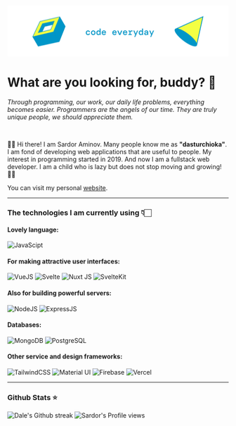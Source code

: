 <img src="./banner.jpg" alt="banner" />

# What are you looking for, buddy? 👀

_Through programming, our work, our daily life problems, everything becomes easier. Programmers are the angels of our time. They are truly unique people, we should appreciate them._

<br>

👋🏻 Hi there! I am Sardor Aminov. Many people know me as <b>"dasturchioka"</b>. I am fond of developing web applications that are useful to people. My interest in programming started in 2019. And now I am a fullstack web developer. I am a child who is lazy but does not stop moving and growing! 💪🏻

You can visit my personal <a href="https://dasturchioka.uz" target="_blank">website</a>.

<hr />

### The technologies I am currently using 👇🏻

#### Lovely language:
![JavaScipt](https://img.shields.io/badge/JavaScript-323330?style=for-the-badge&logo=javascript&logoColor=F7DF1E)

#### For making attractive user interfaces:
![VueJS](https://img.shields.io/badge/vue.js-42b883?style=for-the-badge&logo=vue.js&logoColor=white)
![Svelte](https://img.shields.io/badge/Svelte-4A4A55?style=for-the-badge&logo=svelte&logoColor=FF3E00)
![Nuxt JS](https://img.shields.io/badge/Nuxt-41b883?style=for-the-badge&logo=nuxt.js&logoColor=white)
![SvelteKit](https://img.shields.io/badge/SvelteKit-FF3E00?style=for-the-badge&logo=Svelte&logoColor=white)

#### Also for building powerful servers:
![NodeJS](https://img.shields.io/badge/node.js-6DA55F?style=for-the-badge&logo=node.js&logoColor=white)
![ExpressJS](https://img.shields.io/badge/Express.js-000000?style=for-the-badge&logo=express&logoColor=white)

#### Databases:
![MongoDB](https://img.shields.io/badge/MongoDB-4EA94B?style=for-the-badge&logo=mongodb&logoColor=white)
![PostgreSQL](https://img.shields.io/badge/MySQL-005C84?style=for-the-badge&logo=mysql&logoColor=white)

#### Other service and design frameworks:
![TailwindCSS](https://img.shields.io/badge/tailwindcss-%2338B2AC.svg?style=for-the-badge&logo=tailwind-css&logoColor=white)
![Material UI](https://img.shields.io/badge/Material%20UI-007FFF?style=for-the-badge&logo=mui&logoColor=white)
![Firebase](https://img.shields.io/badge/firebase-%23039BE5.svg?style=for-the-badge&logo=firebase)
![Vercel](https://img.shields.io/badge/vercel-%23000000.svg?style=for-the-badge&logo=vercel&logoColor=white)

<hr />

### Github Stats ⭐

![Dale's Github streak](https://github-readme-streak-stats.herokuapp.com/?user=dasturchioka&stroke=ffffff&background=0E1217&ring=8B959E&fire=ffffff&currStreakNum=ffffff&currStreakLabel=fff&sideNums=ffffff&sideLabels=8B959E&dates=ffffff)
![Sardor's Profile views](https://komarev.com/ghpvc/?username=dasturchioka&color=lightgrey)
